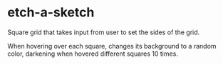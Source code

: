 # etch-a-sketch
Square grid that takes input from user to set the sides of the grid.

When hovering over each square, changes its background to a random color, darkening when hovered different squares 10 times.

